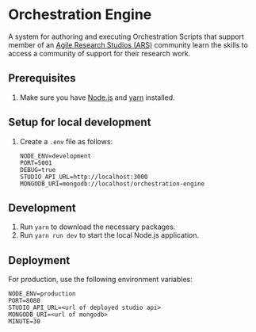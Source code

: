 # Orchestration Engine
A system for authoring and executing Orchestration Scripts that support member of an [Agile Research Studios (ARS)](http://agileresearch.io/) community learn the skills to access a community of support for their research work.

## Prerequisites
1. Make sure you have [Node.js](https://nodejs.org/en/) and [yarn](https://classic.yarnpkg.com/en/docs/install#mac-stable) installed.

## Setup for local development
1. Create a `.env` file as follows:
    ```
   NODE_ENV=development
   PORT=5001
   DEBUG=true
   STUDIO_API_URL=http://localhost:3000
   MONGODB_URI=mongodb://localhost/orchestration-engine
    ```

## Development
1. Run `yarn` to download the necessary packages.
2. Run `yarn run dev` to start the local Node.js application.

## Deployment
For production, use the following environment variables:
```
NODE_ENV=production
PORT=8080
STUDIO_API_URL=<url of deployed studio api>
MONGODB_URI=<url of mongodb>
MINUTE=30
```